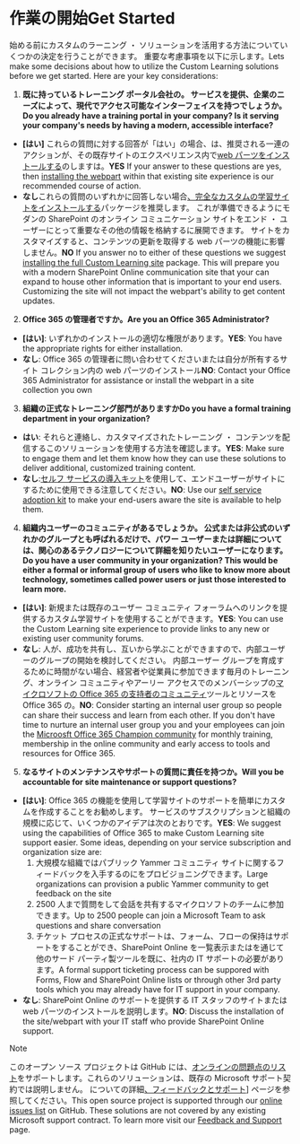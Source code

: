 # <a name="get-started"></a><span data-ttu-id="aeaa5-101">作業の開始</span><span class="sxs-lookup"><span data-stu-id="aeaa5-101">Get Started</span></span>

<span data-ttu-id="aeaa5-p101">始める前にカスタムのラーニング ・ ソリューションを活用する方法についていくつかの決定を行うことができます。 重要な考慮事項を以下に示します。</span><span class="sxs-lookup"><span data-stu-id="aeaa5-p101">Lets make some decisions about how to utilize the Custom Learning solutions before we get started.  Here are your key considerations:</span></span>

1. <span data-ttu-id="aeaa5-104">**既に持っているトレーニング ポータル会社の。 サービスを提供、企業のニーズによって、現代でアクセス可能なインターフェイスを持つでしょうか。**</span><span class="sxs-lookup"><span data-stu-id="aeaa5-104">**Do you already have a training portal in your company?  Is it serving your company's needs by having a modern, accessible interface?**</span></span>

- <span data-ttu-id="aeaa5-105">**[はい]** これらの質問に対する回答が「はい」の場合、は、推奨される一連のアクションが、その既存サイトのエクスペリエンス内で[web パーツをインストールする](installwebpart.md)のしますは。</span><span class="sxs-lookup"><span data-stu-id="aeaa5-105">**YES** If your answer to these questions are yes, then [installing the webpart](installwebpart.md) within that existing site experience is our recommended course of action.</span></span>
- <span data-ttu-id="aeaa5-p102">**なし**これらの質問のいずれかに回答しない場合[、完全なカスタムの学習サイトをインストールする](installsitepackage.md)パッケージを推奨します。 これが準備できるようにモダンの SharePoint のオンライン コミュニケーション サイトをエンド ・ ユーザーにとって重要なその他の情報を格納するに展開できます。 サイトをカスタマイズすると、コンテンツの更新を取得する web パーツの機能に影響しません。</span><span class="sxs-lookup"><span data-stu-id="aeaa5-p102">**NO** If you answer no to either of these questions we suggest [installing the full Custom Learning site](installsitepackage.md) package.  This will prepare you with a modern SharePoint Online communication site that your can expand to house other information that is important to your end users.  Customizing the site will not impact the webpart's ability to get content updates.</span></span> 

2. <span data-ttu-id="aeaa5-109">**Office 365 の管理者ですか。**</span><span class="sxs-lookup"><span data-stu-id="aeaa5-109">**Are you an Office 365 Administrator?**</span></span>

- <span data-ttu-id="aeaa5-110">**[はい]**: いずれかのインストールの適切な権限があります。</span><span class="sxs-lookup"><span data-stu-id="aeaa5-110">**YES**:  You have the appropriate rights for either installation.</span></span>
- <span data-ttu-id="aeaa5-111">**なし**: Office 365 の管理者に問い合わせてくださいまたは自分が所有するサイト コレクション内の web パーツのインストール</span><span class="sxs-lookup"><span data-stu-id="aeaa5-111">**NO**: Contact your Office 365 Administrator for assistance or install the webpart in a site collection you own</span></span>

3. <span data-ttu-id="aeaa5-112">**組織の正式なトレーニング部門がありますか**</span><span class="sxs-lookup"><span data-stu-id="aeaa5-112">**Do you have a formal training department in your organization?**</span></span>

- <span data-ttu-id="aeaa5-113">**はい**: それらと連絡し、カスタマイズされたトレーニング ・ コンテンツを配信するこのソリューションを使用する方法を確認します。</span><span class="sxs-lookup"><span data-stu-id="aeaa5-113">**YES**:  Make sure to engage them and let them know how they can use these solutions to deliver additional, customized training content.</span></span>
- <span data-ttu-id="aeaa5-114">**なし**:[セルフ サービスの導入キット](driveadoption.md)を使用して、エンドユーザーがサイトにするために使用できる注意してください。</span><span class="sxs-lookup"><span data-stu-id="aeaa5-114">**NO**:  Use our [self service adoption kit](driveadoption.md) to make your end-users aware the site is available to help them.</span></span>

4. <span data-ttu-id="aeaa5-115">**組織内ユーザーのコミュニティがあるでしょうか。 公式または非公式のいずれかのグループとも呼ばれるだけで、パワー ユーザーまたは詳細については、関心のあるテクノロジーについて詳細を知りたいユーザーになります。**</span><span class="sxs-lookup"><span data-stu-id="aeaa5-115">**Do you have a user community in your organization?  This would be either a formal or informal group of users who like to know more about technology, sometimes called power users or just those interested to learn more.**</span></span>

- <span data-ttu-id="aeaa5-116">**[はい]**: 新規または既存のユーザー コミュニティ フォーラムへのリンクを提供するカスタム学習サイトを使用することができます。</span><span class="sxs-lookup"><span data-stu-id="aeaa5-116">**YES**:  You can use the Custom Learning site experience to provide links to any new or existing user community forums.</span></span>
- <span data-ttu-id="aeaa5-p103">**なし**: 人が、成功を共有し、互いから学ぶことができますので、内部ユーザーのグループの開始を検討してください。 内部ユーザー グループを育成するために時間がない場合、経営者や従業員に参加できます毎月のトレーニング、オンライン コミュニティやアーリー アクセスでのメンバーシップの[マイクロソフトの Office 365 の支持者のコミュニティ](https://aka.ms/O365Champions)ツールとリソースを Office 365 の。</span><span class="sxs-lookup"><span data-stu-id="aeaa5-p103">**NO**:  Consider starting an internal user group so people can share their success and learn from each other.  If you don't have time to nurture an internal user group you and your employees can join the [Microosft Office 365 Champion community](https://aka.ms/O365Champions) for monthly training, membership in the online community and early access to tools and resources for Office 365.</span></span>

5.  <span data-ttu-id="aeaa5-119">**なるサイトのメンテナンスやサポートの質問に責任を持つか。**</span><span class="sxs-lookup"><span data-stu-id="aeaa5-119">**Will you be accountable for site maintenance or support questions?**</span></span>

- <span data-ttu-id="aeaa5-p104">**[はい]**: Office 365 の機能を使用して学習サイトのサポートを簡単にカスタムを作成することをお勧めします。 サービスのサブスクリプションと組織の規模に応じて、いくつかのアイデアは次のとおりです。</span><span class="sxs-lookup"><span data-stu-id="aeaa5-p104">**YES**: We suggest using the capabilities of Office 365 to make Custom Learning site support easier.  Some ideas, depending on your service subscription and organization size are:</span></span>
    1. <span data-ttu-id="aeaa5-122">大規模な組織ではパブリック Yammer コミュニティ サイトに関するフィードバックを入手するのにをプロビジョニングできます。</span><span class="sxs-lookup"><span data-stu-id="aeaa5-122">Large organizations can provision a public Yammer community to get feedback on the site</span></span>
    2. <span data-ttu-id="aeaa5-123">2500 人まで質問をして会話を共有するマイクロソフトのチームに参加できます。</span><span class="sxs-lookup"><span data-stu-id="aeaa5-123">Up to 2500 people can join a Microsoft Team to ask questions and share conversation</span></span>
    3. <span data-ttu-id="aeaa5-124">チケット プロセスの正式なサポートは、フォーム、フローの保持はサポートをすることができ、SharePoint Online を一覧表示またはを通じて他のサード パーティ製ツールを既に、社内の IT サポートの必要があります。</span><span class="sxs-lookup"><span data-stu-id="aeaa5-124">A formal support ticketing process can be suppored with Forms, Flow and SharePoint Online lists or through other 3rd party tools which you may already have for IT support in your company.</span></span> 
- <span data-ttu-id="aeaa5-125">**なし**: SharePoint Online のサポートを提供する IT スタッフのサイトまたは web パーツのインストールを説明します。</span><span class="sxs-lookup"><span data-stu-id="aeaa5-125">**NO**:  Discuss the installation of the site/webpart with your IT staff who provide SharePoint Online support.</span></span>  

> [!NOTE]
> <span data-ttu-id="aeaa5-p105">このオープン ソース プロジェクトは GitHub には、[オンラインの問題点のリスト](https://github.com/MicrosoftDocs/OfficeDocs-CustomLearning-pr/issues)をサポートします。これらのソリューションは、既存の Microsoft サポート契約では説明しません。 についての詳細[、フィードバックとサポート](feedback.md)] ページを参照してください。</span><span class="sxs-lookup"><span data-stu-id="aeaa5-p105">This open source project is supported through our [online issues list](https://github.com/MicrosoftDocs/OfficeDocs-CustomLearning-pr/issues) on GitHub. These solutions are not covered by any existing Microsoft support contract.  To learn more visit our [Feedback and Support](feedback.md) page.</span></span>
